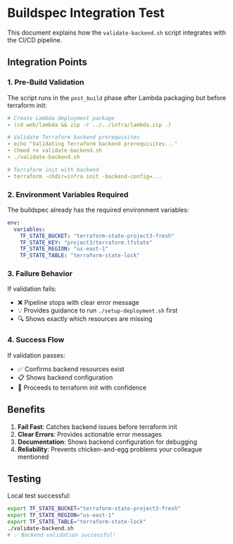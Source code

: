 # Buildspec Integration Test

This document explains how the `validate-backend.sh` script integrates with the CI/CD pipeline.

## Integration Points

### 1. Pre-Build Validation
The script runs in the `post_build` phase after Lambda packaging but before terraform init:

```yaml
# Create Lambda deployment package  
- (cd web/lambda && zip -r ../../infra/lambda.zip .)

# Validate Terraform backend prerequisites
- echo "Validating Terraform backend prerequisites..."
- chmod +x validate-backend.sh  
- ./validate-backend.sh

# Terraform init with backend
- terraform -chdir=infra init -backend-config=...
```

### 2. Environment Variables Required
The buildspec already has the required environment variables:

```yaml
env:
  variables:
    TF_STATE_BUCKET: "terraform-state-project3-fresh"
    TF_STATE_KEY: "project3/terraform.tfstate"
    TF_STATE_REGION: "us-east-1"
    TF_STATE_TABLE: "terraform-state-lock"
```

### 3. Failure Behavior
If validation fails:
- ❌ Pipeline stops with clear error message
- 💡 Provides guidance to run `./setup-deployment.sh` first
- 🔍 Shows exactly which resources are missing

### 4. Success Flow
If validation passes:
- ✅ Confirms backend resources exist
- 📋 Shows backend configuration
- 🚀 Proceeds to terraform init with confidence

## Benefits

1. **Fail Fast**: Catches backend issues before terraform init
2. **Clear Errors**: Provides actionable error messages
3. **Documentation**: Shows backend configuration for debugging
4. **Reliability**: Prevents chicken-and-egg problems your colleague mentioned

## Testing

Local test successful:
```bash
export TF_STATE_BUCKET="terraform-state-project3-fresh"
export TF_STATE_REGION="us-east-1" 
export TF_STATE_TABLE="terraform-state-lock"
./validate-backend.sh
# ✅ Backend validation successful!
```
